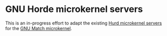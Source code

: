 # GNU Horde microkernel servers

This is an in-progress effort to adapt the existing [Hurd microkernel servers](https://www.gnu.org/software/hurd/hurd.html) for the [GNU Match microkernel](https://github.com/OOQQ/GNUmatch).
